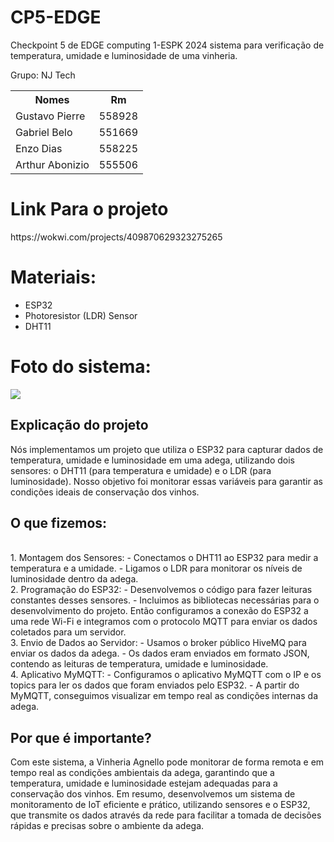 # CP5-EDGE
Checkpoint 5 de EDGE computing 1-ESPK 2024 sistema para verificação de temperatura, umidade e luminosidade de uma vinheria. 

Grupo: NJ Tech
<table>
  <tr>
    <th>Nomes</th>
    <th>Rm</th>
  </tr>
  <tr>
    <td>Gustavo Pierre</td>
    <td>558928</td>
  </tr>
  <tr>
    <td>Gabriel Belo</td>
    <td>551669</td>
  </tr>
  <tr>
    <td>Enzo Dias</td>
    <td>558225</td>
  </tr>
  <tr>
    <td>Arthur Abonizio</td>
    <td>555506</td>
  </tr>
</table>

<h1>Link Para o projeto</h1>
https://wokwi.com/projects/409870629323275265

<h1>Materiais:</h1>
<ul>
  <li>ESP32</li>
  <li>Photoresistor (LDR) Sensor</li>
  <li>DHT11</li>
</ul>



<h1>Foto do sistema:</h1>
<img src="https://github.com/user-attachments/assets/f0d5400b-f5d8-4375-90d9-28c4384cb47b"/>

<h2>Explicação do projeto</h2>
Nós implementamos um projeto que utiliza o ESP32 para capturar dados de temperatura, umidade e luminosidade em uma adega, utilizando dois sensores: o DHT11 (para temperatura e umidade) e o LDR (para luminosidade). Nosso objetivo foi monitorar essas variáveis para garantir as condições ideais de conservação dos vinhos.
</br>
<h2>O que fizemos:</h2>
</br>
1. Montagem dos Sensores:
  - Conectamos o DHT11 ao ESP32 para medir a temperatura e a umidade.
  - Ligamos o LDR para monitorar os níveis de luminosidade dentro da adega.

</br>
2. Programação do ESP32:
  - Desenvolvemos o código para fazer leituras constantes desses sensores.
  - Incluimos as bibliotecas necessárias para o desenvolvimento do projeto. Então configuramos a conexão do ESP32 a uma rede Wi-Fi e integramos com o protocolo MQTT para enviar os dados coletados para um servidor.

</br>
3. Envio de Dados ao Servidor:
  - Usamos o broker público HiveMQ para enviar os dados da adega.
  - Os dados eram enviados em formato JSON, contendo as leituras de temperatura, umidade e luminosidade.

</br>
4. Aplicativo MyMQTT:
  - Configuramos o aplicativo MyMQTT com o IP e os topics para ler os dados que foram enviados pelo ESP32.
  - A partir do MyMQTT, conseguimos visualizar em tempo real as condições internas da adega.

</br>
<h2>Por que é importante?</h2>
Com este sistema, a Vinheria Agnello pode monitorar de forma remota e em tempo real as condições ambientais da adega, garantindo que a temperatura, umidade e luminosidade estejam adequadas para a conservação dos vinhos.
Em resumo, desenvolvemos um sistema de monitoramento de IoT eficiente e prático, utilizando sensores e o ESP32, que transmite os dados através da rede para facilitar a tomada de decisões rápidas e precisas sobre o ambiente da adega.
